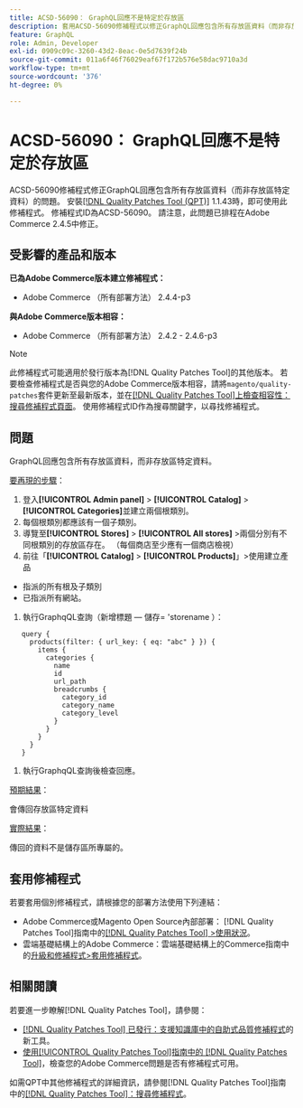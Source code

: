 ```yaml
---
title: ACSD-56090： GraphQL回應不是特定於存放區
description: 套用ACSD-56090修補程式以修正GraphQL回應包含所有存放區資料（而非存放區特定資料）的Adobe Commerce問題。
feature: GraphQL
role: Admin, Developer
exl-id: 0909c09c-3260-43d2-8eac-0e5d7639f24b
source-git-commit: 011a6f46f76029eaf67f172b576e58dac9710a3d
workflow-type: tm+mt
source-wordcount: '376'
ht-degree: 0%

---
```


# ACSD-56090： GraphQL回應不是特定於存放區

ACSD-56090修補程式修正GraphQL回應包含所有存放區資料（而非存放區特定資料）的問題。 安裝[[!DNL Quality Patches Tool (QPT)]](https://experienceleague.adobe.com/zh-hant/docs/commerce-operations/tools/quality-patches-tool/quality-patches-tool-to-self-serve-quality-patches) 1.1.43時，即可使用此修補程式。 修補程式ID為ACSD-56090。 請注意，此問題已排程在Adobe Commerce 2.4.5中修正。

## 受影響的產品和版本

**已為Adobe Commerce版本建立修補程式：**

* Adobe Commerce （所有部署方法） 2.4.4-p3

**與Adobe Commerce版本相容：**

* Adobe Commerce （所有部署方法） 2.4.2 - 2.4.6-p3

>[!NOTE]
>
>此修補程式可能適用於發行版本為[!DNL Quality Patches Tool]的其他版本。 若要檢查修補程式是否與您的Adobe Commerce版本相容，請將`magento/quality-patches`套件更新至最新版本，並在[[!DNL Quality Patches Tool]上檢查相容性：搜尋修補程式頁面](https://experienceleague.adobe.com/tools/commerce-quality-patches/index.html?lang=zh-Hant)。 使用修補程式ID作為搜尋關鍵字，以尋找修補程式。

## 問題

GraphQL回應包含所有存放區資料，而非存放區特定資料。

<u>要再現的步驟</u>：

1. 登入&#x200B;**[!UICONTROL Admin panel]** > **[!UICONTROL Catalog]** > **[!UICONTROL Categories]**&#x200B;並建立兩個根類別。
1. 每個根類別都應該有一個子類別。
1. 導覽至&#x200B;**[!UICONTROL Stores]** > **[!UICONTROL All stores]** >兩個分別有不同根類別的存放區存在。 （每個商店至少應有一個商店檢視）
1. 前往「**[!UICONTROL Catalog]** > **[!UICONTROL Products]**」>使用建立產品

* 指派的所有根及子類別
* 已指派所有網站。

1. 執行GraphqQL查詢（新增標題 — 儲存= &#39;storename ）：

```
   query {
     products(filter: { url_key: { eq: "abc" } }) {
       items {
         categories {
           name
           id
           url_path
           breadcrumbs {
             category_id
             category_name
             category_level
           }
         }
       }
     }
   }
```

1. 執行GraphqQL查詢後檢查回應。

<u>預期結果</u>：

會傳回存放區特定資料

<u>實際結果</u>：

傳回的資料不是儲存區所專屬的。

## 套用修補程式

若要套用個別修補程式，請根據您的部署方法使用下列連結：

* Adobe Commerce或Magento Open Source內部部署： [!DNL Quality Patches Tool]指南中的[[!DNL Quality Patches Tool] >使用狀況](/help/tools/quality-patches-tool/usage.md)。
* 雲端基礎結構上的Adobe Commerce：雲端基礎結構上的Commerce指南中的[升級和修補程式>套用修補程式](https://experienceleague.adobe.com/docs/commerce-cloud-service/user-guide/develop/upgrade/apply-patches.html?lang=zh-Hant)。

## 相關閱讀

若要進一步瞭解[!DNL Quality Patches Tool]，請參閱：

* [[!DNL Quality Patches Tool] 已發行：支援知識庫中的自助式品質修補程式](https://experienceleague.adobe.com/zh-hant/docs/commerce-operations/tools/quality-patches-tool/quality-patches-tool-to-self-serve-quality-patches)的新工具。
* [使用[!UICONTROL Quality Patches Tool]指南中的 [!DNL Quality Patches Tool]](/help/tools/quality-patches-tool/patches-available-in-qpt/check-patch-for-magento-issue-with-magento-quality-patches.md)，檢查您的Adobe Commerce問題是否有修補程式可用。


如需QPT中其他修補程式的詳細資訊，請參閱[!DNL Quality Patches Tool]指南中的[[!DNL Quality Patches Tool]：搜尋修補程式](https://experienceleague.adobe.com/tools/commerce-quality-patches/index.html?lang=zh-Hant)。
